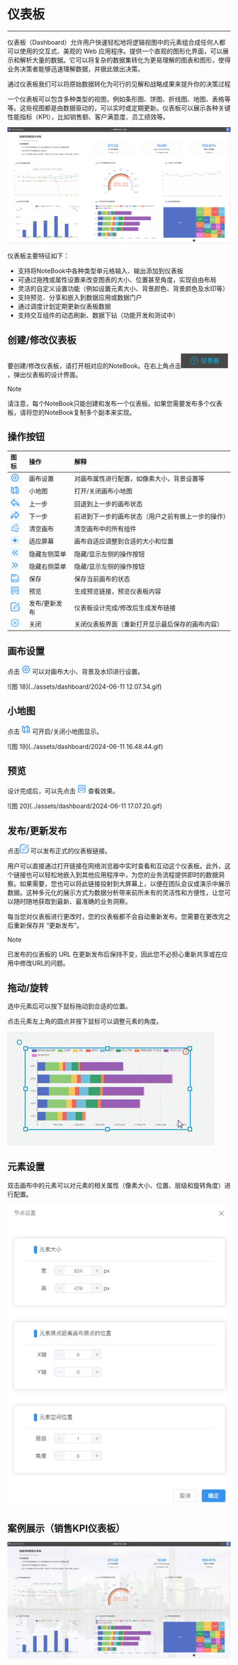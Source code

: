 # 仪表板
---

仪表板（Dashboard）允许用户快速轻松地将逻辑视图中的元素组合成任何人都可以使用的交互式、美观的 Web 应用程序。提供一个直观的图形化界面，可以展示和解析大量的数据。它可以将复杂的数据集转化为更易理解的图表和图形，使得业务决策者能够迅速理解数据，并据此做出决策。

通过仪表板我们可以将原始数据转化为可行的见解和战略成果来提升你的决策过程


一个仪表板可以包含多种类型的视图，例如条形图、饼图、折线图、地图、表格等等。这些视图都是由数据驱动的，可以实时或定期更新。仪表板可以展示各种关键性能指标（KPI），比如销售额、客户满意度、员工绩效等。

<!-- 
用户可以通过交互式操作，比如过滤、钻取、切片和切块等来查看不同的数据视角和层级。这使得用户能够深入理解数据，发现数据的趋势和模式。 -->


![图 0](../images/426a75ba60aa205938e2fd63314f7e55ea3c0bfae86f6cbffb8f5fbac3b6192f.png)  

仪表板主要特征如下：

- 支持将NoteBook中各种类型单元格输入、输出添加到仪表板
- 可通过拖拽或属性设置来改变图表的大小、位置甚至角度，实现自由布局
- 灵活的自定义设置功能（例如设置元素大小、背景颜色、背景颜色及水印等）
- 支持预览、分享和嵌入到数据应用或数据门户
- 通过调度计划定期更新仪表板数据
- 支持交互组件的动态刷新、数据下钻（功能开发和测试中）


## 创建/修改仪表板

要创建/修改仪表板，请打开相对应的NoteBook。在右上角点击<img style="display: inline-block;padding:0px;border:0px" src="../images/35c3df6dc0f939b38721ff40d40174ee7c117f77edede0fa1743430d4167e75f.png"  />，弹出仪表板的设计界面。


> [!NOTE]
> 请注意，每个NoteBook只能创建和发布一个仪表板。如果您需要发布多个仪表板，请将您的NoteBook复制多个副本来实现。

## 操作按钮


| 图标 | 操作 | 解释 |
| :-----| :-----| :---- |
| <img src="../images/6e96c88651800e935ed4c70ea00245fc4d354e6585d689e59a261522e7f8aff0.png"  style="display: inline-block;padding:0px;border:0px"  /> | 画布设置 | 对画布属性进行配置，如像素大小，背景设置等 |
| <img src="../images/b0773cbfa0f2c640acf3a741b68a875a2b2fd02aa138b779d04be3412505af7b.png"  style="display: inline-block;padding:0px;border:0px"  /> | 小地图 | 打开/关闭画布小地图 |
|  <img src="../images/25d7fe58a21e28a4c80444ab472bf5bae250bdfea210af49128666e71cfa7786.png"  style="display: inline-block;padding:0px;border:0px"  /> | 上一步 | 回退到上一步的画布状态 |
|  <img src="../images/2d9a895d29cea49d008043e368704b99a1a3f1c6a45da4721f1adbad445587dc.png"  style="display: inline-block;padding:0px;border:0px"  /> | 下一步 | 前进到下一步的画布状态（用户之前有做上一步的操作） |
|  <img src="../images/f48e2b9b4ba5f61a5ea878ee08219b508111a8f58daaaa2a378bd60f75bf91a6.png"  style="display: inline-block;padding:0px;border:0px"  /> | 清空画布 | 清空画布中的所有组件 |
|  <img src="../images/4401a590c0c3131c6960b2ebe248b7a19a4a87ab392eb8979175c5017a6ebc92.png"  style="display: inline-block;padding:0px;border:0px"  /> | 适应屏幕 | 画布自适应调整到合适的大小和位置 |
|  <img src="../images/a991261f29c064df0b57533e30a19b033c2b51c20f521746727b99db17458d42.png"  style="display: inline-block;padding:0px;border:0px"  /> | 隐藏左侧菜单 | 隐藏/显示左侧的操作按钮 |
|  <img src="../images/1c19222318dc4e581e7367583a9794d79413d412e81c05e10a571991f1bd225a.png"  style="display: inline-block;padding:0px;border:0px"  /> | 隐藏右侧菜单 | 隐藏/显示左侧的操作按钮 |
|  <img src="../images/4186043d86d5fa8c5dfe0ffb398d335ad948679ba38491ccf3752ef2720ea702.png"  style="display: inline-block;padding:0px;border:0px"  /> | 保存 | 保存当前画布的状态 |
|  <img src="../images/5d90b2f9bb7e02451e4de36754818428ba41b3a17cc59002834fead908b4afaf.png"  style="display: inline-block;padding:0px;border:0px"  /> | 预览 | 生成预览链接，预览仪表板内容 | 
|  <img src="../images/2c7204369c33a2052cc32653e373563e1ca4bd1fab1ff863c7244a73fd026b42.png"  style="display: inline-block;padding:0px;border:0px"  /> | 发布/更新发布 | 仪表板设计完成/修改后生成发布链接 |
|  <img src="../images/59cb15031a4445215f9d5163cdcc278cdc97044408e867fd2eedc9af934fe779.png"  style="display: inline-block;padding:0px;border:0px"  /> | 关闭 | 关闭仪表板界面（重新打开显示最后保存的画布内容） |


## 画布设置

点击 <img src="../images/6e96c88651800e935ed4c70ea00245fc4d354e6585d689e59a261522e7f8aff0.png"  style="display: inline-block;padding:0px;border:0px"  /> 可以对画布大小、背景及水印进行设置。

![图 18](../assets/dashboard/2024-06-11 12.07.34.gif)  

## 小地图

点击 <img src="../images/b0773cbfa0f2c640acf3a741b68a875a2b2fd02aa138b779d04be3412505af7b.png"  style="display: inline-block;padding:0px;border:0px"  /> 可开启/关闭小地图显示。

![图 19](../assets/dashboard/2024-06-11 16.48.44.gif)  


## 预览

设计完成后，可以先点击 <img src="../images/5d90b2f9bb7e02451e4de36754818428ba41b3a17cc59002834fead908b4afaf.png"  style="display: inline-block;padding:0px;border:0px"  /> 查看效果。

![图 20](../assets/dashboard/2024-06-11 17.07.20.gif)  

## 发布/更新发布

点击<img src="../images/2c7204369c33a2052cc32653e373563e1ca4bd1fab1ff863c7244a73fd026b42.png"  style="display: inline-block;padding:0px;border:0px"  /> 可以发布正式的仪表板链接。

用户可以直接通过打开链接在网络浏览器中实时查看和互动这个仪表板。此外，这个链接也可以轻松地嵌入到其他应用程序中，为您的业务流程提供即时的数据洞察。如果需要，您也可以将此链接投射到大屏幕上，以便在团队会议或演示中展示数据。这种多元化的展示方式为数据分析带来前所未有的灵活性和方便性，让您可以随时随地获取到最新、最准确的业务洞察。

每当您对仪表板进行更改时，您的仪表板都不会自动重新发布。您需要在更改完之后重新保存并 “更新发布”。

> [!NOTE]
> 已发布的仪表板的 URL 在更新发布后保持不变，因此您不必担心重新共享或在应用中修改URL的问题。

## 拖动/旋转 

<!-- ![图 20](../images/e8ecc315037e7d5a5207a281a8983b2bfb81157912b3087556f23bb38b6c9e6f.png)  

![图 21](../images/ec133a6dcf2403311a7b54fed27a00361ff68d71df868c7fcc5594ffbcc4336e.gif)   -->

选中元素后可以按下鼠标拖动到合适的位置。

点击元素左上角的圆点并按下鼠标可以调整元素的角度。

![图 22](../images/8fb976815ee13db3b919d10c07f6720ffa9dab1c9f9231455d9cf95195cec01c.gif)  

## 元素设置

双击画布中的元素可以对元素的相关属性（像素大小、位置、层级和旋转角度）进行配置。

<!-- ![图 23](../images/ce88fd7ffa1a0509a89fe9ad43832eafa2e204e62f2318a4d7f16eaf7a0a1cba.png)   -->

![图 24](../images/ccb33c6cc540ff09bcf337557cb62a993ea6c0b3bcc9cb4a70b26c6e0c253123.png)  

<!-- 
您可以使用右侧的拖动手柄从左侧的“轮廓”面板中拖放元素。或者，您可以使用每个元素上的“添加到应用程序”按钮。 -->

<!-- ## 重新发布

重新出版
每当您对其进行更改时，您的笔记本都不会自动重新发布。要重新发布包含最新更改的笔记本，请转到发布编辑器并单击“发布更改”。

已发布项目的 URL 在重新发布后保持不变，因此您不必担心与受众共享新 URL。 -->

## 案例展示（销售KPI仪表板）

![图 1](../images/32f51c6fb8b971e483154c0e7718b4f4e3bf06e56c57528b45201184fe57cafb.png)  
